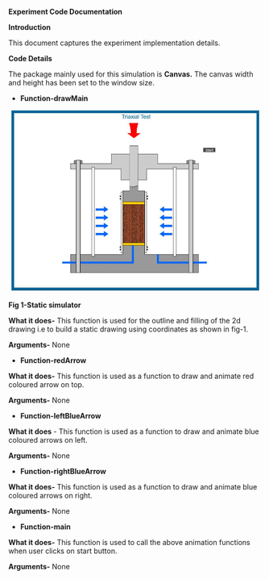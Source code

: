 **Experiment Code Documentation**

**Introduction**

This document captures the experiment implementation details.

**Code Details**

The package mainly used for this simulation is **Canvas.** The canvas width and height has been set to the window size.

- **Function-drawMain**

 ![](images/drawMain.JPG)

   **Fig 1-Static simulator**

**What it does-** This function is used for the outline and filling of the 2d drawing i.e to build a static drawing using coordinates as shown in fig-1.

**Arguments-** None

- **Function-redArrow**

**What it does-** This function is used as a function to draw and animate red coloured arrow on top.

**Arguments-** None

-  **Function-leftBlueArrow**

**What it does** - This function is used as a function to draw and animate blue coloured arrows on left.

**Arguments-** None

- **Function-rightBlueArrow**

**What it does-** This function is used as a function to draw and animate blue coloured arrows on right.

**Arguments-** None

- **Function-main**

**What it does-** This function is used to call the above animation functions when user clicks on start button.

**Arguments-** None
